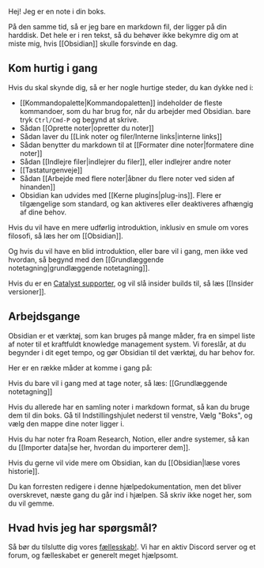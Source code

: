 Hej! Jeg er en note i din boks.

På den samme tid, så er jeg bare en markdown fil, der ligger på din harddisk. Det hele er i ren tekst, så du behøver ikke bekymre dig om at miste mig, hvis [[Obsidian]] skulle forsvinde en dag.

## Kom hurtig i gang

Hvis du skal skynde dig, så er her nogle hurtige steder, du kan dykke ned i:

- [[Kommandopalette|Kommandopaletten]] indeholder de fleste kommandoer, som du har brug for, når du arbejder med Obsidian. bare tryk `Ctrl/Cmd-P` og begynd at skrive.
- Sådan [[Oprette noter|opretter du noter]]
- Sådan laver du [[Link noter og filer/Interne links|interne links]]
- Sådan benytter du markdown til at [[Formater dine noter|formatere dine noter]]
- Sådan [[Indlejre filer|indlejrer du filer]], eller indlejrer andre noter
- [[Tastaturgenveje]]
- Sådan [[Arbejde med flere noter|åbner du flere noter ved siden af hinanden]]
- Obsidian kan udvides med [[Kerne plugins|plug-ins]]. Flere er tilgængelige som standard, og kan aktiveres eller deaktiveres afhængig af dine behov.

Hvis du vil have en mere udførlig introduktion, inklusiv en smule om vores filosofi, så læs her om [[Obsidian]].

Og hvis du vil have en blid introduktion, eller bare vil i gang, men ikke ved hvordan, så begynd med den [[Grundlæggende notetagning|grundlæggende notetagning]].

Hvis du er en [Catalyst supporter](https://obsidian.md/pricing), og vil slå insider builds til, så læs [[Insider versioner]].

## Arbejdsgange
Obsidian er et værktøj, som kan bruges på mange måder, fra en simpel liste af noter til et kraftfuldt knowledge management system. Vi foreslår, at du begynder i dit eget tempo, og gør Obsidian til det værktøj, du har behov for.

Her er en række måder at komme i gang på:

Hvis du bare vil i gang med at tage noter, så læs: [[Grundlæggende notetagning]]

Hvis du allerede har en samling noter i markdown format, så kan du bruge dem til din boks. Gå til Indstillingshjulet nederst til venstre, Vælg "Boks", og vælg den mappe dine noter ligger i.

Hvis du har noter fra Roam Research, Notion, eller andre systemer, så kan du [[Importer data|se her, hvordan du importerer dem]].

Hvis du gerne vil vide mere om Obsidian, kan du [[Obsidian|læse vores historie]].

Du kan forresten redigere i denne hjælpedokumentation, men det bliver overskrevet, næste gang du går ind i hjælpen. Så skriv ikke noget her, som du vil gemme.

## Hvad hvis jeg har spørgsmål?
Så bør du tilslutte dig vores [fællesskab!](https://obsidian.md/community). Vi har en aktiv Discord server og et forum, og fælleskabet er generelt meget hjælpsomt.
